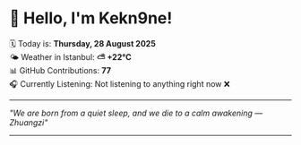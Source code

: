 # 👋 Hello, I'm Kekn9ne!

🗓️ Today is: **Thursday, 28 August 2025**  
🌤️ Weather in Istanbul: **⛅️  +22°C**  
📊 GitHub Contributions: **77**  
🎧 Currently Listening: Not listening to anything right now ❌

---

_"We are born from a quiet sleep, and we die to a calm awakening — *Zhuangzi*"_

---
